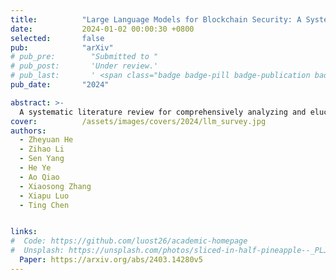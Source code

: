 ```yaml
---
title:          "Large Language Models for Blockchain Security: A Systematic Literature Review"
date:           2024-01-02 00:00:30 +0800
selected:       false
pub:            "arXiv"
# pub_pre:        "Submitted to "
# pub_post:       'Under review.'
# pub_last:       ' <span class="badge badge-pill badge-publication badge-success">Spotlight</span>'
pub_date:       "2024"

abstract: >-
  A systematic literature review for comprehensively analyzing and elucidating how LLMs contribute to enhancing the security of blockchain systems. 
cover:          /assets/images/covers/2024/llm_survey.jpg
authors:
  - Zheyuan He
  - Zihao Li
  - Sen Yang
  - He Ye
  - Ao Qiao
  - Xiaosong Zhang
  - Xiapu Luo
  - Ting Chen


links:
#  Code: https://github.com/luost26/academic-homepage
#  Unsplash: https://unsplash.com/photos/sliced-in-half-pineapple--_PLJZmHZzk
  Paper: https://arxiv.org/abs/2403.14280v5
---
```


